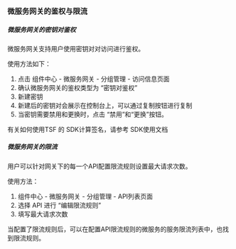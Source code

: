 ### 微服务网关的鉴权与限流

##### 微服务网关的密钥对鉴权

微服务网关支持用户使用密钥对对访问进行鉴权。

使用方法如下：

1. 点击 组件中心 - 微服务网关 - 分组管理 - 访问信息页面
2. 确认微服务网关的鉴权类型为 “密钥对鉴权”
3. 新建密钥
4. 新建后的密钥对会展示在控制台上，可以通过复制按钮进行复制
5. 当密钥需要禁用和更换时，点击 “禁用”和“更换”按钮。

有关如何使用TSF 的 SDK计算签名，请参考 SDK使用文档



##### 微服务网关的限流

用户可以针对网关下的每一个API配置限流规则设置最大请求次数。

使用方法：

1.  组件中心 - 微服务网关 - 分组管理 - API列表页面
2. 选择 API 进行 “编辑限流规则”
3. 填写最大请求次数

当配置了限流规则后，可以在配置API限流规则的微服务的服务限流列表中，也找到限流规则。